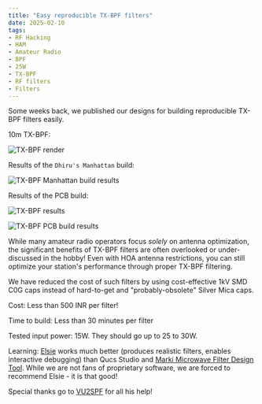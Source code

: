 ```yaml
---
title: "Easy reproducible TX-BPF filters"
date: 2025-02-10
tags:
- RF Hacking
- HAM
- Amateur Radio
- BPF
- 25W
- TX-BPF
- RF filters
- Filters
---
```


Some weeks back, we published our designs for building reproducible TX-BPF filters easily.

10m TX-BPF:

![TX-BPF render](/images/TX-BPF-Render.png)

Results of the `Dhiru's Manhattan` build:

![TX-BPF Manhattan build results](/images/TX-BPF-Demo.jpg)

Results of the PCB build:

![TX-BPF results](/images/PCB-Build-28.png)

![TX-BPF PCB build results](/images/TX-BPF-PCB-Demo.jpg)

While many amateur radio operators focus *solely* on antenna optimization, the significant benefits of TX-BPF filters are often overlooked or under-discussed in the hobby! Even with HOA antenna restrictions, you can still optimize your station's performance through proper TX-BPF filtering.

We have reduced the cost of such filters by using cost-effective 1kV SMD C0G caps instead of hard-to-get and "probably-obsolete" Silver Mica caps.

Cost: Less than 500 INR per filter!

Time to build: Less than 30 minutes per filter

Tested input power: 15W. They should go up to 25 to 30W.

Learning: [Elsie](https://tonnesoftware.com/elsie.html) works much better (produces realistic filters, enables interactive debugging) than Qucs Studio and [Marki Microwave Filter Design Tool](https://markimicrowave.com/technical-resources/tools/lc-filter-design-tool/). While we are not fans of proprietary software, we are forced to recommend Elsie - it is that good!

Special thanks go to [VU2SPF](https://vu2spf.blogspot.com/) for all his help!
